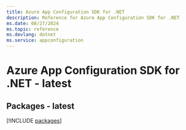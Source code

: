 ```yaml
---
title: Azure App Configuration SDK for .NET
description: Reference for Azure App Configuration SDK for .NET
ms.date: 08/27/2024
ms.topic: reference
ms.devlang: dotnet
ms.service: appconfiguration
---
```

# Azure App Configuration SDK for .NET - latest
## Packages - latest
[!INCLUDE [packages](app-configuration-index.md)]
